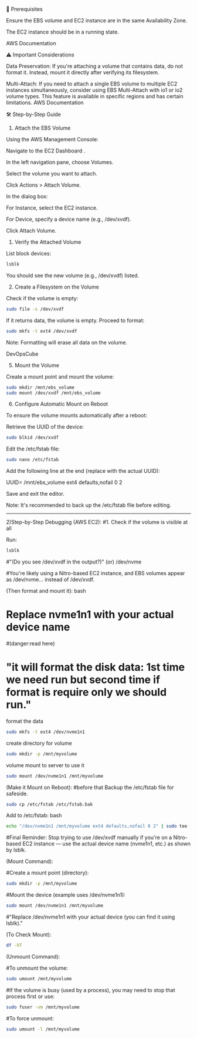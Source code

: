 📌 Prerequisites

Ensure the EBS volume and EC2 instance are in the same Availability Zone.

The EC2 instance should be in a running state.

AWS Documentation

⚠️ Important Considerations

Data Preservation: If you're attaching a volume that contains data, do not format it. Instead, mount it directly after verifying its filesystem.

Multi-Attach: If you need to attach a single EBS volume to multiple EC2 instances simultaneously, consider using EBS Multi-Attach with io1 or io2 volume types. This feature is available in specific regions and has certain limitations. 
AWS Documentation

🛠️ Step-by-Step Guide
1. Attach the EBS Volume

Using the AWS Management Console:

Navigate to the EC2 Dashboard
.

In the left navigation pane, choose Volumes.

Select the volume you want to attach.

Click Actions > Attach Volume.

In the dialog box:

For Instance, select the EC2 instance.

For Device, specify a device name (e.g., /dev/xvdf).

Click Attach Volume.

1. Verify the Attached Volume

List block devices:
```bash
lsblk
```

You should see the new volume (e.g., /dev/xvdf) listed.

2. Create a Filesystem on the Volume

Check if the volume is empty:
```bash
sudo file -s /dev/xvdf
```

If it returns data, the volume is empty. Proceed to format:
```bash
sudo mkfs -t ext4 /dev/xvdf
```

Note: Formatting will erase all data on the volume.

DevOpsCube

5. Mount the Volume

Create a mount point and mount the volume:
```bash
sudo mkdir /mnt/ebs_volume
sudo mount /dev/xvdf /mnt/ebs_volume
```
6. Configure Automatic Mount on Reboot

To ensure the volume mounts automatically after a reboot:

Retrieve the UUID of the device:
```bash
sudo blkid /dev/xvdf
```

Edit the /etc/fstab file:
```bash
sudo nano /etc/fstab
```

Add the following line at the end (replace <UUID> with the actual UUID):

UUID=<UUID> /mnt/ebs_volume ext4 defaults,nofail 0 2


Save and exit the editor.

Note: It's recommended to back up the /etc/fstab file before editing.


---
2)Step-by-Step Debugging (AWS EC2):
#1. Check if the volume is visible at all

Run:

```bash
lsblk
```

#"(Do you see /dev/xvdf in the output?)"
(or)
/dev/nvme

#You're likely using a Nitro-based EC2 instance, and EBS volumes appear as /dev/nvme... instead of /dev/xvdf.

(Then format and mount it):
bash
# Replace nvme1n1 with your actual device name

#(danger:read here)
# "it will format the disk data: 1st time we need run but second time if format is require only we should run."

format the data
```bash
sudo mkfs -t ext4 /dev/nvme1n1
```
create directory for volume
```bash
sudo mkdir -p /mnt/myvolume    
```
volume mount to server to use it
```bash
sudo mount /dev/nvme1n1 /mnt/myvolume
```

(Make it Mount on Reboot):
#before that Backup the /etc/fstab file for safeside.
```bash
sudo cp /etc/fstab /etc/fstab.bak
```

Add to /etc/fstab:
bash
```bash
echo "/dev/nvme1n1 /mnt/myvolume ext4 defaults,nofail 0 2" | sudo tee -a /etc/fstab
```
#Final Reminder:
Stop trying to use /dev/xvdf manually if you're on a Nitro-based EC2 instance — use the actual device name (nvme1n1, etc.) as shown by lsblk.

(Mount Command):

#Create a mount point (directory):
```bash
sudo mkdir -p /mnt/myvolume
```
#Mount the device (example uses /dev/nvme1n1):
```bash
sudo mount /dev/nvme1n1 /mnt/myvolume
```
#"Replace /dev/nvme1n1 with your actual device (you can find it using lsblk)."

(To Check Mount):
```bash
df -hT
```
(Unmount Command):

#To unmount the volume:
```bash
sudo umount /mnt/myvolume
```
#If the volume is busy (used by a process), you may need to stop that process first or use:
```bash
sudo fuser -vm /mnt/myvolume
```
#To force unmount:
```bash
sudo umount -l /mnt/myvolume
```
